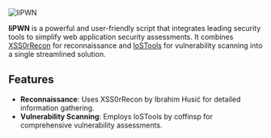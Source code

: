 ![liPWN](https://img.shields.io/badge/liPWN-%E2%9C%94-green)

**liPWN** is a powerful and user-friendly script that integrates leading security tools to simplify web application security assessments. It combines [XSS0rRecon](https://github.com/xss0r/xssorRecon/) for reconnaissance and [loSTools](https://github.com/coffinsp/lostools) for vulnerability scanning into a single streamlined solution.

## Features

- **Reconnaissance**: Uses XSS0rRecon by Ibrahim Husić for detailed information gathering.
- **Vulnerability Scanning**: Employs loSTools by coffinsp for comprehensive vulnerability assessments.

